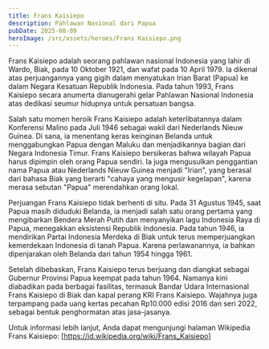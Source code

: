 ```yaml
---
title: Frans Kaisiepo
description: Pahlawan Nasional dari Papua
pubDate: 2025-08-09
heroImage: /src/assets/heroes/Frans Kaisiepo.png
---
```

Frans Kaisiepo adalah seorang pahlawan nasional Indonesia yang lahir di Wardo, Biak, pada 10 Oktober 1921, dan wafat pada 10 April 1979. Ia dikenal atas perjuangannya yang gigih dalam menyatukan Irian Barat (Papua) ke dalam Negara Kesatuan Republik Indonesia. Pada tahun 1993, Frans Kaisiepo secara anumerta dianugerahi gelar Pahlawan Nasional Indonesia atas dedikasi seumur hidupnya untuk persatuan bangsa.

Salah satu momen heroik Frans Kaisiepo adalah keterlibatannya dalam Konferensi Malino pada Juli 1946 sebagai wakil dari Nederlands Nieuw Guinea. Di sana, ia menentang keras keinginan Belanda untuk menggabungkan Papua dengan Maluku dan menjadikannya bagian dari Negara Indonesia Timur. Frans Kaisiepo bersikeras bahwa wilayah Papua harus dipimpin oleh orang Papua sendiri. Ia juga mengusulkan penggantian nama Papua atau Nederlands Nieuw Guinea menjadi "Irian", yang berasal dari bahasa Biak yang berarti "cahaya yang mengusir kegelapan", karena merasa sebutan "Papua" merendahkan orang lokal.

Perjuangan Frans Kaisiepo tidak berhenti di situ. Pada 31 Agustus 1945, saat Papua masih diduduki Belanda, ia menjadi salah satu orang pertama yang mengibarkan Bendera Merah Putih dan menyanyikan lagu Indonesia Raya di Papua, menegakkan eksistensi Republik Indonesia. Pada tahun 1946, ia mendirikan Partai Indonesia Merdeka di Biak untuk terus memperjuangkan kemerdekaan Indonesia di tanah Papua. Karena perlawanannya, ia bahkan dipenjarakan oleh Belanda dari tahun 1954 hingga 1961.

Setelah dibebaskan, Frans Kaisiepo terus berjuang dan diangkat sebagai Gubernur Provinsi Papua keempat pada tahun 1964. Namanya kini diabadikan pada berbagai fasilitas, termasuk Bandar Udara Internasional Frans Kaisiepo di Biak dan kapal perang KRI Frans Kaisiepo. Wajahnya juga terpampang pada uang kertas pecahan Rp10.000 edisi 2016 dan seri 2022, sebagai bentuk penghormatan atas jasa-jasanya.

Untuk informasi lebih lanjut, Anda dapat mengunjungi halaman Wikipedia Frans Kaisiepo: [https://id.wikipedia.org/wiki/Frans_Kaisiepo]
